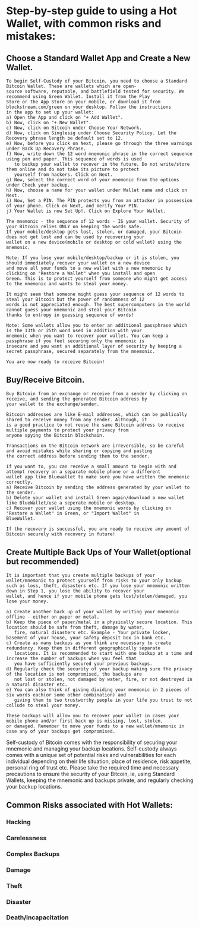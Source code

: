 # Step-by-step guide to using a Hot Wallet, with common risks and mistakes:

## Choose a Standard Wallet App and Create a New Wallet.
    To begin Self-Custody of your Bitcoin, you need to choose a Standard Bitcoin Wallet. These are wallets which are open-
    source software, reputable, and battlefield tested for security. We recommend using Green Wallet. Install it from the Play
    Store or the App Store on your mobile, or download it from blockstream.com/green on your desktop. Follow the instructions 
    in the app to set up your wallet:   
    a) Open the App and click on "+ Add Wallet".
    b) Now, click on "+ New Wallet".
    c) Now, click on Bitcoin under Choose Your Network.
    d) Now, click on Singlesig under Choose Security Policy. Let the Recovery phrase length be default set to 12.
    e) Now, before you click on Next, please go through the three warnings under Back Up Recovery Phrase.
    f) Now, write down the 12 word mnemonic phrase in the correct sequence using pen and paper. This sequence of words is used
       to backup your wallet to recover in the future. Do not write/store them online and do not take its picture to protect 
       yourself from hackers. Click on Next.
    g) Now, select the correct word of your mnemonic from the options under Check your backup.
    h) Now, choose a name for your wallet under Wallet name and click on Next.
    i) Now, Set a PIN. The PIN protects you from an attacker in possession of your phone. Click on Next, and Verify Your PIN. 
    j) Your Wallet is now Set Up!. Click on Explore Your Wallet.
   
    The mnemonic - the sequence of 12 words - IS your wallet. Security of your Bitcoin relies ONLY on keeping the words safe.
    If your mobile/desktop gets lost, stolen, or damaged, your Bitcoin does not get lost and can be used by recovering your 
    wallet on a new device(mobile or desktop or cold wallet) using the mnemonic.

    Note: If you lose your mobile/desktop/backup or it is stolen, you should immediately recover your wallet on a new device 
    and move all your funds to a new wallet with a new mnemonic by clicking on "Restore a Wallet" when you install and open
    Green. This is to protect yourself from someone who might get access to the mnemonic and wants to steal your money. 

    It might seem that someone might guess your sequence of 12 words to steal your Bitcoin but the power of randomness of 12 
    words is not appreciated enough. The best supercomputers in the world cannot guess your mnemonic and steal your Bitcoin 
    thanks to entropy in guessing sequence of words!

    Note: Some wallets allow you to enter an additional passphrase which is the 13th or 25th word used in addition with your
    mnemonic when you want to recover your wallet. You can keep a passphrase if you feel securing only the mnemonic is 
    insecure and you want an additional layer of security by keeping a secret passphrase, secured separately from the mnemonic. 

    You are now ready to receive Bitcoin!

## Buy/Receive Bitcoin.
    Buy Bitcoin from an exchange or receive from a sender by clicking on receive, and sending the generated Bitcoin address by
    your wallet to the exchange/sender. 

    Bitcoin addresses are like E-mail addresses, which can be publically shared to receive money from any sender. Although, it
    is a good practice to not reuse the same Bitcoin address to receive multiple payments to protect your privacy from
    anyone spying the Bitcoin blockchain.

    Transactions on the Bitcoin network are irreversible, so be careful and avoid mistakes while sharing or copying and pasting
    the correct address before sending them to the sender.

    If you want to, you can receive a small amount to begin with and attempt recovery on a separate mobile phone or a different
    wallet app like Bluewallet to make sure you have written the mnemonic correctly.
    a) Receive Bitcoin by sending the address generated by your wallet to the sender.
    b) Delete your wallet and install Green again/download a new wallet like BlueWallet/use a seperate mobile or desktop.
    c) Recover your wallet using the mnemonic words by clicking on "Restore a Wallet" in Green, or "Import Wallet" in
    BlueWallet.

    If the recovery is successful, you are ready to receive any amount of Bitcoin securely with recovery in future!

## Create Multiple Back Ups of Your Wallet(optional but recommended)
    It is important that you create multiple backups of your wallet/mnemonic to protect yourself from risks to your only backup
    such as loss, theft, disasters etc. If you lose your mnemonic written down in Step 1, you lose the ability to recover your
    wallet, and hence if your mobile phone gets lost/stolen/damaged, you lose your money. 
    
    a) Create another back up of your wallet by writing your mnemonic offline - either on paper or metal. 
    b) Keep the piece of paper/metal in a physically secure location. This location should be safe from theft, damage by water,
       fire, natural disasters etc. Example - Your private locker, basement of your house, your safety deposit box in bank etc.
    c) Create as many backups as you think are necessary to create redundancy. Keep them in different geographically separate 
       locations. It is recommended to start with one backup at a time and increase the number of backups when you feel that 
       you have sufficiently secured your previous backups.
    d) Regularly check the security of your backup making sure the privacy of the location is not compromised, the backups are 
       not lost or stolen, not damaged by water, fire, or not destroyed in a natural disaster etc.
    e) You can also think of giving dividing your mnemonic in 2 pieces of six words each(or some other combination) and 
       giving them to two trustworthy people in your life you trust to not collude to steal your money.

    These backups will allow you to recover your wallet in cases your mobile phone and/or first back up is missing, lost, stolen,
    or damaged. Remember to move your funds to a new wallet/mnemonic in case any of your backups get compromised.

Self-custody of Bitcoin comes with the responsibility of securing your mnemonic and managing your backup locations. 
Self-custody always comes with a unique set of potential risks and vulnerabilities for each individual depending on their life situation, place of residence, risk appetite, personal ring of trust etc. 
Please take the required time and necessary precautions to ensure the security of your Bitcoin, ie, using Standard Wallets, keeping the mnemonic and backups private, and regularly checking your backup locations. 

## Common Risks associated with Hot Wallets:

### Hacking

### Carelessness

### Complex Backups

### Damage

### Theft

### Disaster

### Death/Incapacitation
